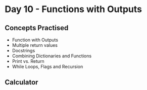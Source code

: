 <h1>Day 10 - Functions with Outputs</h1>

<h2>Concepts Practised</h2>

<ul>
    <li>Function with Outputs</li>
    <li>Multiple return values</li>
    <li>Docstrings</li>
    <li>Combining Dictionaries and Functions</li>
    <li>Print vs. Return</li>
    <li>While Loops, Flags and Recursion</li>
</ul>

<h2>Calculator</h2>
